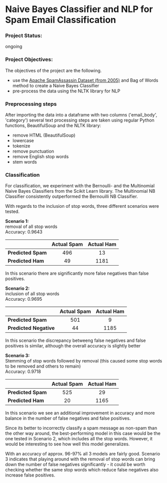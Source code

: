 # Naive Bayes Classifier and NLP for Spam Email Classification

### Project Status:
ongoing

### Project Objectives:
The objectives of the project are the following.
- use the [Apache SpamAssassin Dataset (from 2005)](https://spamassassin.apache.org/old/publiccorpus/) and Bag of Words method to create a Naive Bayes Classifier  
- pre-process the data using the NLTK library for NLP

### Preprocessing steps
After importing the data into a dataframe with two columns ('email_body', 'category') several text processing steps are taken using regular Python functions, BeautifulSoup and the NLTK library:
- remove HTML (BeautifulSoup)
- lowercase
- tokenize
- remove punctuation
- remove English stop words
- stem words


### Classification

For classification, we experiment with the Bernoulli- and the Multinomial Naive Bayes Classifiers from the Scikit Learn library. The Multinomial NB Classifier consistently outperformed the Bernouilli NB Classifier.

With regards to the inclusion of stop words, three different scenarios were tested.

__Scenario 1:__  
removal of all stop words  
Accuracy: 0.9643  

|                    | Actual Spam | Actual Ham |
|--------------------|:---------------:|:---------------:|
| **Predicted Spam** |       496        |       13        |
| **Predicted Ham** |       49        |       1181        |  

In this scenario there are significantly more false negatives than false positives.
 
__Scenario 2:__  
inclusion of all stop words  
Accuracy: 0.9695  

|                    | Actual Spam | Actual Ham |
|--------------------|:---------------:|:---------------:|
| **Predicted Spam** |       501        |       9        |
| **Predicted Negative** |       44        |       1185        |  

 In this scenario the discrepancy betweeng false negatives and false positives is similar, although the overall accuracy is slightly better
 
__Scenario 3:__  
Stemming of stop words followed by removal (this caused some stop words to be removed and others to remain)  
Accuracy: 0.9718  

|                    | Actual Spam | Actual Ham |
|--------------------|:---------------:|:---------------:|
| **Predicted Spam** |       525        |       29        |
| **Predicted Ham** |       20        |       1165        |  

In this scenario we see an additional improvement in accuracy and more balance in the number of false negatives and false positives.

Since its better to incorrectly classify a spam message as non-spam than the other way around, the best-performing model in this case would be the one tested in Scenario 2, which includes all the stop words. However, it would be interesting to see how well this model generalizes.

With an accuracy of approx. 96-97% all 3 models are fairly good. Scenario 3 indicates that playing around with the removal of stop words can bring down the number of false negatives significantly - it could be worth checking whether the same stop words which reduce false negatives also increase false positives.

 

